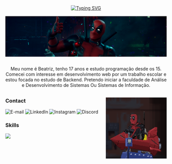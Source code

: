 <div align="center">
<a href="https://git.io/typing-svg">
<img src="https://readme-typing-svg.demolab.com?font=Fira+Code&weight=600&pause=1000&color=8E2939&width=435&lines=%E2%8B%86%EF%BD%A1Welcome+to+my+profile!!+%3A)+%E2%9C%A7%EF%BD%A1" alt="Typing SVG"/>
</a>
</div>
<br>
<img align="center" alt="" src="./.imgs/header.png">

##

<!--Sobre mim-->
<p align="center">Meu nome é Beatriz, tenho 17 anos e estudo programação desde os 15. Comecei com interesse em desenvolvimento web por um trabalho escolar e estou focada no estudo de Backend. Pretendo iniciar a faculdade de Análise e Desenvolvimento de Sistemas Ou Sistemas de Informação.</p>

##

</div>

<img align="right" alt="" height="190px" width="190px" src="./.imgs/deadpool2.gif">

<h3 align="left">Contact</h3>


![E-mail](https://img.shields.io/badge/Gmail-D14836?style=for-the-badge&logo=gmail&logoColor=white")
![LinkedIn](https://img.shields.io/badge/LinkedIn-0077B5?style=for-the-badge&logo=linkedin&logoColor=white")
![Instagram](https://img.shields.io/badge/Instagram-E4405F?style=for-the-badge&logo=instagram&logoColor=white")
![Discord](https://img.shields.io/badge/Discord-7289DA?style=for-the-badge&logo=discord&logoColor=white)

<h3 align="left" color="#8E2939">Skills</h3>
<div>
 <a href="https://skillicons.dev">
    <img src="https://skillicons.dev/icons?i=git,java,cs,mysql" />
  </a>
</div>


##
